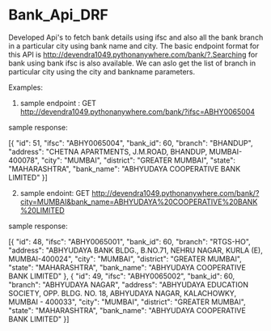 # Bank_Api_DRF
Developed Api's to fetch bank details using ifsc and also all the bank branch in a particular city using bank name and city.
The basic endpoint format for this API is http://devendra1049.pythonanywhere.com/bank/?.Searching for bank using bank ifsc is also available.
We can aslo get the list of branch in particular city using the city and bankname parameters.

Examples:
1. sample endpoint : GET http://devendra1049.pythonanywhere.com/bank/?ifsc=ABHY0065004

sample response:
 
 [{
        "id": 51,
        "ifsc": "ABHY0065004",
        "bank_id": 60,
        "branch": "BHANDUP",
        "address": "CHETNA APARTMENTS, J.M.ROAD, BHANDUP, MUMBAI-400078",
        "city": "MUMBAI",
        "district": "GREATER MUMBAI",
        "state": "MAHARASHTRA",
        "bank_name": "ABHYUDAYA COOPERATIVE BANK LIMITED"
    }]
    
  2. sample endoint: GET http://devendra1049.pythonanywhere.com/bank/?city=MUMBAI&bank_name=ABHYUDAYA%20COOPERATIVE%20BANK%20LIMITED
  
  sample response: 
  
  [{
        "id": 48,
        "ifsc": "ABHY0065001",
        "bank_id": 60,
        "branch": "RTGS-HO",
        "address": "ABHYUDAYA BANK BLDG., B.NO.71, NEHRU NAGAR, KURLA (E), MUMBAI-400024",
        "city": "MUMBAI",
        "district": "GREATER MUMBAI",
        "state": "MAHARASHTRA",
        "bank_name": "ABHYUDAYA COOPERATIVE BANK LIMITED"
    },
    {
        "id": 49,
        "ifsc": "ABHY0065002",
        "bank_id": 60,
        "branch": "ABHYUDAYA NAGAR",
        "address": "ABHYUDAYA EDUCATION SOCIETY, OPP. BLDG. NO. 18, ABHYUDAYA NAGAR, KALACHOWKY, MUMBAI - 400033",
        "city": "MUMBAI",
        "district": "GREATER MUMBAI",
        "state": "MAHARASHTRA",
        "bank_name": "ABHYUDAYA COOPERATIVE BANK LIMITED"
    }]
